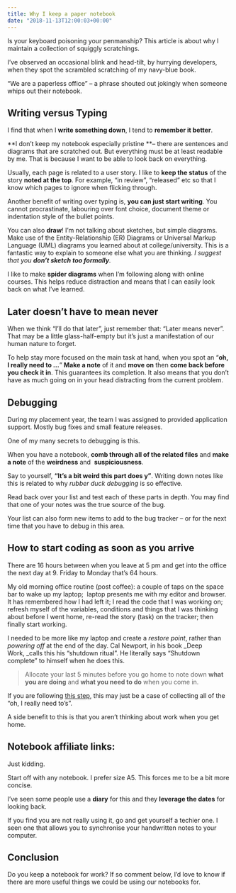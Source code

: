 ```yaml
---
title: Why I keep a paper notebook
date: "2018-11-13T12:00:03+00:00"
---
```


Is your keyboard poisoning your penmanship? This article is about why I maintain a collection of squiggly scratchings.

I’ve observed an occasional blink and head-tilt, by hurrying developers, when they spot the scrambled scratching of my 
navy-blue book.

“We are a paperless office” – a phrase shouted out jokingly when someone whips out their notebook.

## Writing versus Typing

I find that when I **write something down**, I tend to **remember it better**.

**I don’t keep my notebook especially pristine **– there are sentences and diagrams that are scratched out. 
But everything must be at least readable by me. That is because I want to be able to look back on everything.

Usually, each page is related to a user story. I like to **keep the status** of the story **noted at the top**. 
For example, “in review”, “released” etc so that I know which pages to ignore when flicking through.

Another benefit of writing over typing is, **you can just start writing**. You cannot procrastinate, labouring over font 
choice, document theme or indentation style of the bullet points.

You can also **draw**! I’m not talking about sketches, but simple diagrams. Make use of the Entity-Relationship (ER) 
Diagrams or Universal Markup Language (UML) diagrams you learned about at college/university. This is a fantastic way
 to explain to someone else what you are thinking. _I suggest that you **don’t sketch too formally**._

I like to make **spider diagrams** when I’m following along with online courses. This helps reduce distraction and means
 that I can easily look back on what I’ve learned.

## Later doesn’t have to mean never

When we think “I’ll do that later”, just remember that: “Later means never”. That may be a little glass-half-empty but 
it’s just a manifestation of our human nature to forget.

To help stay more focused on the main task at hand, when you spot an “**oh, I really need to …**” **Make a note** of 
it and **move on** then **come back before you check it in**. This guarantees its completion. It also means that you
 don’t have as much going on in your head distracting from the current problem.

## Debugging

During my placement year, the team I was assigned to provided application support. Mostly bug fixes and small feature 
releases. 

One of my many secrets to debugging is this.

When you have a notebook, **comb through all of the related files** and **make a note** of the **weirdness** and 
**suspiciousness**.

Say to yourself, **“It’s a bit weird this part does y”**. Writing down notes like this is related to why 
_rubber duck debugging_ is so effective. 

Read back over your list and test each of these parts in depth. You may find that one of your notes was the true 
source of the bug.

Your list can also form new items to add to the bug tracker – or for the next time that you have to debug in this area.

## How to start coding as soon as you arrive

There are 16 hours between when you leave at 5 pm and get into the office the next day at 9\. Friday to Monday that’s 64 
hours.

My old morning office routine (post coffee): a couple of taps on the space bar to wake up my laptop;  laptop presents 
me with my editor and browser. It has remembered how I had left it; I read the code that I was working on; refresh 
myself of the variables, conditions and things that I was thinking about before I went home, re-read the story (task) 
on the tracker; then finally start working.

I needed to be more like my laptop and create a _restore point_, rather than _powering off_ at the end of the day. 
Cal Newport, in his book _Deep Work, _calls this his “shutdown ritual”. He literally says “Shutdown complete” to 
himself when he does this.

> Allocate your last 5 minutes before you go home to note down **what you are doing** and **what you need to do** when 
you come in.

If you are following [this step](#later-never), this may just be a case of collecting all of the 
“oh, I really need to’s”.

A side benefit to this is that you aren’t thinking about work when you get home.

## Notebook affiliate links:

Just kidding.

Start off with any notebook. I prefer size A5\. This forces me to be a bit more concise.

I’ve seen some people use a **diary** for this and they **leverage the dates** for looking back.

If you find you are not really using it, go and get yourself a techier one. I seen one that allows you to synchronise 
your handwritten notes to your computer.

## Conclusion

Do you keep a notebook for work? If so comment below, I’d love to know if there are more useful things we could be using 
our notebooks for.